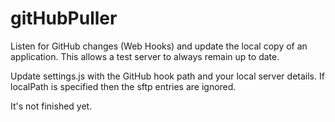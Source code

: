 # gitHubPuller
Listen for GitHub changes (Web Hooks) and update the local copy of an application.  This allows a test server to always remain up to date.

Update settings.js with the GitHub hook path and your local server details.
If localPath is specified then the sftp entries are ignored.



It's not finished yet.